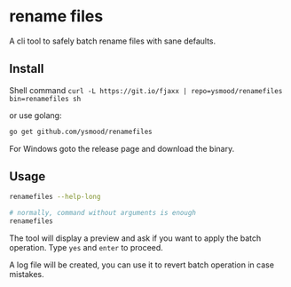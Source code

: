 # rename files

A cli tool to safely batch rename files with sane defaults.

## Install

Shell command `curl -L https://git.io/fjaxx | repo=ysmood/renamefiles bin=renamefiles sh`

or use golang:

```bash
go get github.com/ysmood/renamefiles
```

For Windows goto the release page and download the binary.

## Usage

```bash
renamefiles --help-long

# normally, command without arguments is enough
renamefiles
```

The tool will display a preview and ask if you want to apply the batch operation. Type `yes` and `enter` to proceed.

A log file will be created, you can use it to revert batch operation in case mistakes.
